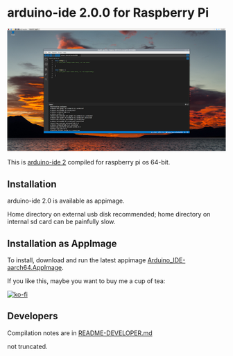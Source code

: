 # arduino-ide 2.0.0 for Raspberry Pi

[![arduino ide 2.0](images/screenshot_small.jpg)](https://github.com/koendv/arduino-ide-raspberrypi/raw/main/images/screenshot.png)

This is [arduino-ide 2](https://github.com/arduino/arduino-ide) compiled for raspberry pi os 64-bit.

## Installation

arduino-ide 2.0 is available as appimage.

Home directory on external usb disk recommended; home directory on internal sd card can be painfully slow.

## Installation as AppImage

To install, download and run the latest appimage [Arduino_IDE-aarch64.AppImage](https://github.com/koendv/arduino-ide-raspberrypi/releases/).

If you like this, maybe you want to buy me a cup of tea:

[![ko-fi](images/kofibutton.svg)](https://ko-fi.com/Q5Q03LPDQ)

## Developers

Compilation notes are in [README-DEVELOPER.md](README-DEVELOPER.md)

not truncated.
